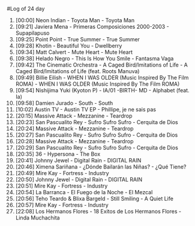 #Log of 24 day

1. [00:00] Neon Indian - Toyota Man - Toyota Man
1. [09:21] Javiera Mena - Primeras Composiciones 2000-2003 - Supapilapuso
1. [09:25] Point Point - True Summer - True Summer
1. [09:28] Khotin - Beautiful You - Dwellberry
1. [09:34] Matt Calvert - Mute Heart - Mute Heart
1. [09:38] Helado Negro - This Is How You Smile - Fantasma Vaga
1. [09:42] The Cinematic Orchestra - A Caged Bird/Imitations of Life - A Caged Bird/Imitations of Life (feat. Roots Manuva)
1. [09:49] Billie Eilish - WHEN I WAS OLDER (Music Inspired By The Film ROMA) - WHEN I WAS OLDER (Music Inspired By The Film ROMA)
1. [09:54] Nishijima Yuki (Kyoton P) - IA/01 -BIRTH- MD - Alphabet (feat. Ia)
1. [09:58] Damien Jurado - South - South
1. [10:02] Austin TV - Austin TV EP - Phillipe, je ne sais pas
1. [20:15] Massive Attack - Mezzanine - Teardrop
1. [20:23] San Pascualito Rey - Sufro Sufro Sufro - Cerquita de Dios
1. [20:24] Massive Attack - Mezzanine - Teardrop
1. [20:27] San Pascualito Rey - Sufro Sufro Sufro - Cerquita de Dios
1. [20:28] Massive Attack - Mezzanine - Teardrop
1. [20:29] San Pascualito Rey - Sufro Sufro Sufro - Cerquita de Dios
1. [20:35] 36 - Hypersona - The Box
1. [20:41] Johnny Jewel - Digital Rain - DIGITAL RAIN
1. [20:46] Ximena Sariñana - ¿Dónde Bailarán las Niñas? - ¿Qué Tiene?
1. [20:49] Mire Kay - Fortress - Industry
1. [20:50] Johnny Jewel - Digital Rain - DIGITAL RAIN
1. [20:51] Mire Kay - Fortress - Industry
1. [20:54] La Barranca - El Fuego de la Noche - El Mezcal
1. [20:56] Teho Teardo & Blixa Bargeld - Still Smiling - A Quiet Life
1. [20:57] Mire Kay - Fortress - Industry
1. [22:08] Los Hermanos Flores - 18 Exitos de Los Hermanos Flores - Linda Muchachita
